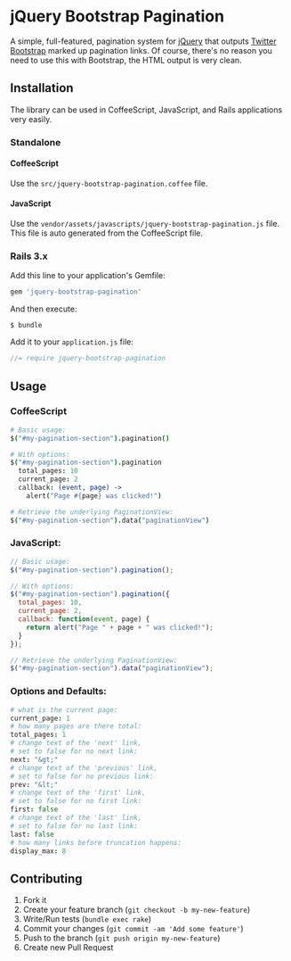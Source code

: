 # jQuery Bootstrap Pagination

A simple, full-featured, pagination system for [jQuery](http://jquery.com/) that outputs [Twitter Bootstrap](http://twitter.github.com/bootstrap/) marked up pagination links. Of course, there's no reason you need to use this with Bootstrap, the HTML output is very clean.

## Installation

The library can be used in CoffeeScript, JavaScript, and Rails applications very easily.

### Standalone

#### CoffeeScript

Use the `src/jquery-bootstrap-pagination.coffee` file.

#### JavaScript

Use the `vendor/assets/javascripts/jquery-bootstrap-pagination.js` file. This file is auto generated from the CoffeeScript file.

### Rails 3.x

Add this line to your application's Gemfile:

``` ruby
gem 'jquery-bootstrap-pagination'
```

And then execute:

```
$ bundle
```

Add it to your `application.js` file:

``` javascript
//= require jquery-bootstrap-pagination
```

## Usage

### CoffeeScript
``` coffeescript
# Basic usage:
$("#my-pagination-section").pagination()

# With options:
$("#my-pagination-section").pagination
  total_pages: 10
  current_page: 2
  callback: (event, page) ->
    alert("Page #{page} was clicked!")

# Retrieve the underlying PaginationView:
$("#my-pagination-section").data("paginationView")
```

### JavaScript:
``` javascript
// Basic usage:
$("#my-pagination-section").pagination();

// With options:
$("#my-pagination-section").pagination({
  total_pages: 10,
  current_page: 2,
  callback: function(event, page) {
    return alert("Page " + page + " was clicked!");
  }
});

// Retrieve the underlying PaginationView:
$("#my-pagination-section").data("paginationView");
```

### Options and Defaults:
``` coffeescript
# what is the current page:
current_page: 1
# how many pages are there total:
total_pages: 1
# change text of the 'next' link,
# set to false for no next link:
next: "&gt;"
# change text of the 'previous' link,
# set to false for no previous link:
prev: "&lt;"
# change text of the 'first' link,
# set to false for no first link:
first: false
# change text of the 'last' link,
# set to false for no last link:
last: false
# how many links before truncation happens:
display_max: 8
```

## Contributing

1. Fork it
2. Create your feature branch (`git checkout -b my-new-feature`)
3. Write/Run tests (`bundle exec rake`)
4. Commit your changes (`git commit -am 'Add some feature'`)
5. Push to the branch (`git push origin my-new-feature`)
6. Create new Pull Request
